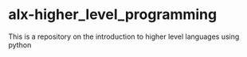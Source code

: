 # alx-higher_level_programming
This is a repository on the introduction to higher level languages using python
